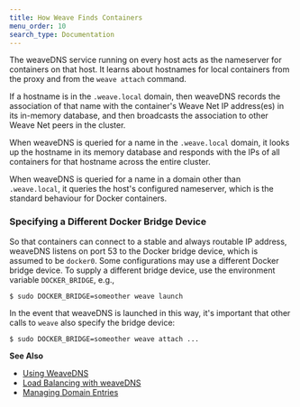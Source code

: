 ```yaml
---
title: How Weave Finds Containers
menu_order: 10
search_type: Documentation
---
```



The weaveDNS service running on every host acts as the nameserver for
containers on that host. It learns about hostnames for local containers
from the proxy and from the `weave attach` command.  

If a hostname is in the `.weave.local` domain, then weaveDNS records the association of that
name with the container's Weave Net IP address(es) in its in-memory
database, and then broadcasts the association to other Weave Net peers in the
cluster.

When weaveDNS is queried for a name in the `.weave.local` domain, it
looks up the hostname in its memory database and responds with the IPs
of all containers for that hostname across the entire cluster.

When weaveDNS is queried for a name in a domain other than
`.weave.local`, it queries the host's configured nameserver, which is
the standard behaviour for Docker containers.

### Specifying a Different Docker Bridge Device

So that containers can connect to a stable and always routable IP
address, weaveDNS listens on port 53 to the Docker bridge device, which
is assumed to be `docker0`.  Some configurations may use a different
Docker bridge device. To supply a different bridge device, use the
environment variable `DOCKER_BRIDGE`, e.g.,

```
$ sudo DOCKER_BRIDGE=someother weave launch
```

In the event that weaveDNS is launched in this way, it's important that
other calls to `weave` also specify the bridge device:

```
$ sudo DOCKER_BRIDGE=someother weave attach ...
```

**See Also**

 * [Using WeaveDNS](/site/tasks/weavedns/weavedns.md)
 * [Load Balancing with weaveDNS](/site/tasks/weavedns/load-balance-fault-weavedns.md)
 * [Managing Domain Entries](/site/tasks/weavedns/managing-domains-weavedns.md)
